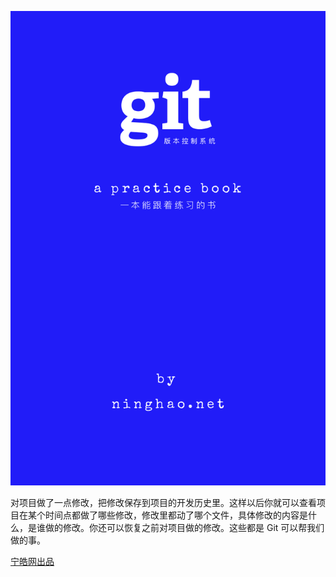 ![](/assets/git-book-cover.png)

对项目做了一点修改，把修改保存到项目的开发历史里。这样以后你就可以查看项目在某个时间点都做了哪些修改，修改里都动了哪个文件，具体修改的内容是什么，是谁做的修改。你还可以恢复之前对项目做的修改。这些都是 Git 可以帮我们做的事。

[宁皓网出品](https://ninghao.net/?a=51729)

